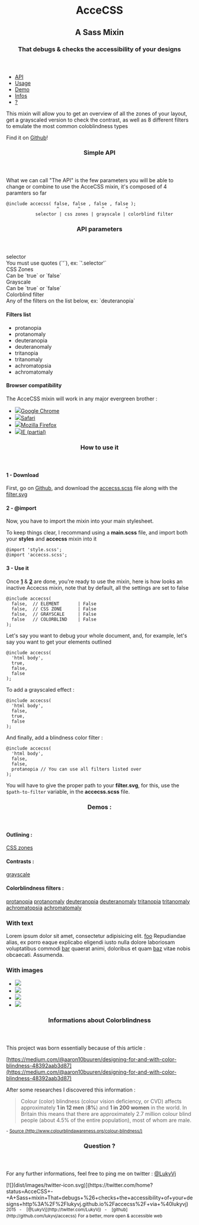 <header role="header">

<div class="align">

# Acce<span>CSS</span>

## A Sass Mixin

### That debugs & checks the accessibility of your designs

</div>

</header>

<div class="content">

<div class="menu"><span id="openMenu"></span>

*   [API](#api)
*   [Usage](#usage)
*   [Demo](#demo)
*   [Infos](#infos)
*   [?](#questions)

</div>

<div class="introduction">

<div class="panel">

This mixin will allow you to get an overview of all the zones of your layout, get a grayscaled version to check the contrast, as well as 8 different filters to emulate the most common coloblindness types

Find it on [Github](https://github.com/LukyVj/accecss/)!

</div>

</div>

<div class="content_api panel" id="api">

<header>

### Simple API

</header>

<section>

What we can call "The API" is the few parameters you will be able to change or combine to use the AcceCSS mixin, it's composed of 4 paramters so far

    @include accecss( false, false , false , false );
                       ^       ^        ^        ^
               selector | css zones | grayscale | colorblind filter

<span class="divider"></span>

<div class="table">

<header>

### API parameters

</header>

<div class="table-rows">

<div class="row">

<div class="col">selector</div>

<div class="col">You must use quotes (`'`), ex: `'.selector'`</div>

</div>

<div class="row">

<div class="col">CSS Zones</div>

<div class="col">Can be `true` or `false`</div>

</div>

<div class="row">

<div class="col">Grayscale</div>

<div class="col">Can be `true` or `false`</div>

</div>

<div class="row">

<div class="col">Colorblind filter</div>

<div class="col">Any of the filters on the list below, ex: `deuteranopia`</div>

</div>

</div>

</div>

<span class="divider"></span>

#### Filters list

*   protanopia
*   protanomaly
*   deuteranopia
*   deuteranomaly
*   tritanopia
*   tritanomaly
*   achromatopsia
*   achromatomaly

<span class="divider"></span>

#### Browser compatibility

The AcceCSS mixin will work in any major evergreen brother :

*   [![](dist/images/chrome-icon.svg)Google Chrome](http://caniuse.com/#feat=svg-filters)
*   [![](dist/images/safari-icon.svg)Safari](http://caniuse.com/#feat=svg-filters)
*   [![](dist/images/firefox-icon.svg)Mozilla Firefox](http://caniuse.com/#feat=svg-filters)
*   [![](dist/images/ie-icon.svg)IE (partial)](http://caniuse.com/#feat=svg-filters)

</section>

</div>

<div class="howto panel" id="usage">

<header>

### How to use it

</header>

<section>

#### 1 - Download

First, go on [Github](https://github.com/LukyVj/accecss), and download the [accecss.scss](https://github.com/LukyVj/accecss/blob/gh-pages/css/accecss.scss) file along with the [filter.svg](https://github.com/LukyVj/accecss/blob/gh-pages/css/filters.svg)

<span class="divider"></span>

#### 2 - @import

Now, you have to import the mixin into your main stylesheet.

To keep things clear, I recommand using a **main.scss** file, and import both your **styles** and **accecss** mixin into it

    @import 'style.scss';
    @import 'accecss.scss';

<span class="divider"></span>

#### 3 - Use it

Once **[1](#one)** & **[2](#two)** are done, you're ready to use the mixin, here is how looks an inactive Accecss mixin, note that by default, all the settings are set to false

    @include accecss( 
      false,  // ELEMENT       | False
      false,  // CSS ZONE      | False
      false,  // GRAYSCALE     | False
      false   // COLORBLIND    | False
    );

<span class="divider"></span>

Let's say you want to debug your whole document, and, for example, let's say you want to get your elements outlined

    @include accecss( 
      'html body',
      true,
      false,
      false
    );

<span class="divider"></span>

To add a grayscaled effect :

    @include accecss( 
      'html body',
      false,
      true,
      false
    );

<span class="divider"></span>

And finally, add a blindness color filter :

    @include accecss( 
      'html body',
      false,
      false,
      protanopia // You can use all filters listed over
    );

<div class="warning">

You will have to give the proper path to your **filter.svg**, for this, use the `$path-to-filter` variable, in the **accecss.scss** file.

</div>

</section>

</div>

<div class="content_demos panel" id="demo">

<header>

### Demos :

</header>

<div class="classes_list">

<div class="row">

#### Outlining :

[CSS zones](javascript:void(0))</div>

<div class="row">

#### Contrasts :

[grayscale](javascript:void(0))</div>

<div class="row">

#### Colorblindness filters :

[protanopia](javascript:void(0)) [protanomaly](javascript:void(0)) [deuteranopia](javascript:void(0)) [deuteranomaly](javascript:void(0)) [tritanopia](javascript:void(0)) [tritanomaly](javascript:void(0)) [achromatopsia](javascript:void(0)) [achromatomaly](javascript:void(0))</div>

</div>

<div>

### With text

Lorem ipsum dolor sit amet, consectetur adipisicing elit. [foo](#) Repudiandae alias, ex porro eaque explicabo eligendi iusto nulla dolore laboriosam voluptatibus commodi [bar](#) quaerat animi, doloribus et quam [baz](#) vitae nobis obcaecati. Assumenda.

</div>

<div>

### With images

*   ![](http://thecatapi.com/api/images/get?format=src&type=jpg)
*   ![](http://thecatapi.com/api/images/get?format=src&type=png)
*   ![](http://thecatapi.com/api/images/get?format=src&type=jpg)
*   ![](http://thecatapi.com/api/images/get?format=src&type=gif)

</div>

</div>

<div class="content_informations panel" id="infos">

<header>

### Informations about Colorblindness

</header>

<section>

This project was born essentially because of this article :

[https://medium.com/@aaron10buuren/designing-for-and-with-color-blindness-48392aab3d87](https://medium.com/@aaron10buuren/designing-for-and-with-color-blindness-48392aab3d87)

<span class="divider"></span>

After some researches I discovered this information :

> Colour (color) blindness (colour vision deficiency, or CVD) affects approximately **1 in 12 men** (**8%**) and **1 in 200 women** in the world. In Britain this means that there are approximately 2.7 million colour blind people (about 4.5% of the entire population), most of whom are male.

<small>- [Source (http://www.colourblindawareness.org/colour-blindness/)](#)</small></section>

</div>

<div class="content_question panel" id="questions">

<header>

### Question ?

</header>

<section>

For any further informations, feel free to ping me on twitter : [@LukyVj](http://twitter.com/lukyVj)

</section>

</div>

</div>

<div class="share">[![](dist/images/twitter-icon.svg)](https://twitter.com/home?status=AcceCSS+-+A+Sass+mixin+That+debugs+%26+checks+the+accessibility+of+your+designs+http%3A%2F%2Flukyvj.github.io%2Faccecss%2F+via+%40lukyvj)</div>

<footer role="footer"><small>2015   -    [@LukyVj](http://twitter.com/LukyVj)   -    [github](http://github.com/lukyvj/accecss)</small>   
<small>For a better, more open & accessible web</small></footer>